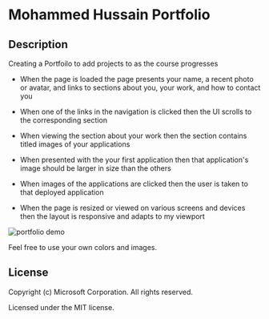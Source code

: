 # Mohammed Hussain Portfolio 
## Description 
Creating a Portfoilo to add projects to as the course progresses

+ When the page is loaded the page presents your name, a recent photo or avatar, and links to sections about you, your work, and how to contact you
- When one of the links in the navigation is clicked then the UI scrolls to the corresponding section
+ When viewing the section about your work then the section contains titled images of your applications
- When presented with the your first application then that application's image should be larger in size than the others
+ When images of the applications are clicked then the user is taken to that deployed application
- When the page is resized or viewed on various screens and devices then the layout is responsive and adapts to my viewport



![portfolio demo](./images/01-css-challenge-demo.gif)

Feel free to use your own colors and images.

## License 

Copyright (c) Microsoft Corporation. All rights reserved.

Licensed under the MIT license.
